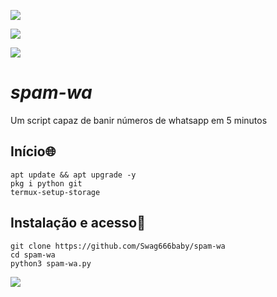 ![](https://files.fm/f/nwvefr2gr)

![](https://camo.githubusercontent.com/71b837571c48af3aa60a73dbc9d5936aa359d78efbfa8a6743cbbbc16b80ef4d/68747470733a2f2f63646e2e646973636f72646170702e636f6d2f6174746163686d656e74732f3830353930323039333930363630383138362f3830353931333937323533353539303932322f74656e6f722e676966)

![](https://raw.githubusercontent.com/MicaelliMedeiros/micaellimedeiros/master/image/computer-illustration.png)

# ***spam-wa***

Um script capaz de banir números de whatsapp em 5 minutos

## Início🌐
```shell script
apt update && apt upgrade -y
pkg i python git
termux-setup-storage

```

## Instalação e acesso📲
```shell script
git clone https://github.com/Swag666baby/spam-wa
cd spam-wa
python3 spam-wa.py
```

![](https://camo.githubusercontent.com/71b837571c48af3aa60a73dbc9d5936aa359d78efbfa8a6743cbbbc16b80ef4d/68747470733a2f2f63646e2e646973636f72646170702e636f6d2f6174746163686d656e74732f3830353930323039333930363630383138362f3830353931333937323533353539303932322f74656e6f722e676966)

